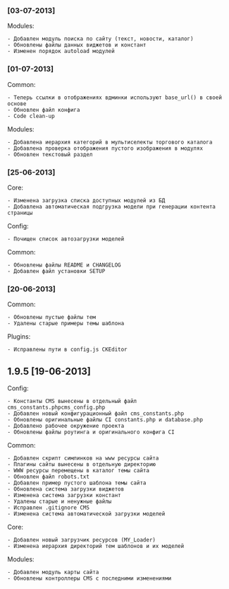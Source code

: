 ### [03-07-2013]

Modules:

    - Добавлен модуль поиска по сайту (текст, новости, каталог)
    - Обновлены файлы данных виджетов и констант
    - Изменен порядок autoload модулей

### [01-07-2013]

Common:

    - Теперь ссылки в отображениях вдминки используют base_url() в своей основе
    - Обновлен файл конфига
    - Code clean-up

Modules:

    - Добавлена иерархия категорий в мультиселекты торгового каталога
    - Добавлена проверка отображения пустого изображения в модулях
    - Обновлен текстовый раздел

### [25-06-2013]

Core:

    - Изменена загрузка списка доступных модулей из БД
    - Добавлена автоматическая подгрузка модели при генерации контента страницы

Config:

    - Почищен список автозагрузки моделей

Common:

    - Обновлены файлы README и CHANGELOG
    - Добавлен файл установки SETUP

### [20-06-2013]

Common:

    - Обновлены пустые файлы тем
    - Удалены старые примеры темы шаблона

Plugins:

    - Исправлены пути в config.js CKEditor

## 1.9.5 [19-06-2013]

Config:

    - Константы CMS вынесены в отдельный файл cms_constants.phpcms_config.php
    - Добавлен новый конфигурационный файл cms_constants.php
    - Обновлены оригинальные файлы CI constants.php и database.php
    - Добавлено рабочее окружение проекта
    - Обновлены файлы роутинга и оригинального конфига CI

Common:

    - Добавлен скрипт симлинков на www ресурсы сайта
    - Плагины сайты вынесены в отдельную директорию
    - WWW ресурсы перемещены в каталог темы сайта
    - Обновлен файл robots.txt
    - Добавлен пример пустого шаблона темы сайта
    - Обновлена система загрузки виджетов
    - Изменена система загрузки констант
    - Удалены старые и ненужные файлы
    - Исправлен .gitignore CMS
    - Изменена система автоматической загрузки моделей

Core:

    - Добавлен новый загрузчик ресурсов (MY_Loader)
    - Изменена иерархия директорий тем шаблонов и их моделей

Modules:

    - Добавлен модуль карты сайта
    - Обновлены контроллеры CMS с последними изменениями